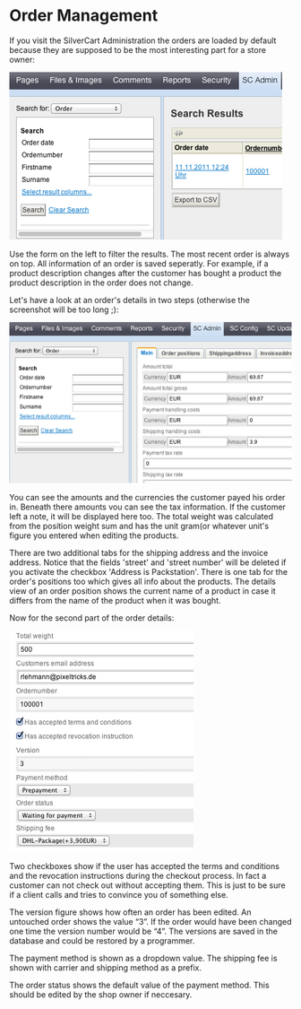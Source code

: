 # Order Management

If you visit the SilverCart Administration the orders are loaded by default because they are supposed to be the most interesting part for a store owner:

![](_images/admin-order_1-2.png)

Use the form on the left to filter the results. The most recent order is always on top. All information of an order is saved seperatly. For example, if a product description changes after the customer has bought a product the product description in the order does not change.

Let's have a look at an order's details in two steps (otherwise the screenshot will be too long ;):

![](_images/admin-orderdetails_1-2.png)

You can see the amounts and the currencies the customer payed his order in. Beneath there amounts vou can see the tax information. If the customer left a note, it will be displayed here too. The total weight was calculated from the position weight sum and has the unit gram(or whatever unit's figure you entered when editing the products.

There are two additional tabs for the shipping address and the invoice address. Notice that the fields 'street' and 'street number' will be deleted if you activate the checkbox 'Address is Packstation'. There is one tab for the order's positions too which gives all info about the products. The details view of an order position shows the current name of a product in case it differs from the name of the product when it was bought.

Now for the second part of the order details:

![](_images/admin-orderdetails2_1-2.jpg)

Two checkboxes show if the user has accepted the terms and conditions and the revocation instructions during the checkout process. In fact a customer can not check out without accepting them. This is just to be sure if a client calls and tries to convince you of something else.

The version figure shows how often an order has been edited. An untouched order shows the value “3”. If the order would have been changed one time the version number would be “4”. The versions are saved in the database and could be restored by a programmer.

The payment method is shown as a dropdown value. The shipping fee is shown with carrier and shipping method as a prefix.

The order status shows the default value of the payment method. This should be edited by the shop owner if neccesary.
